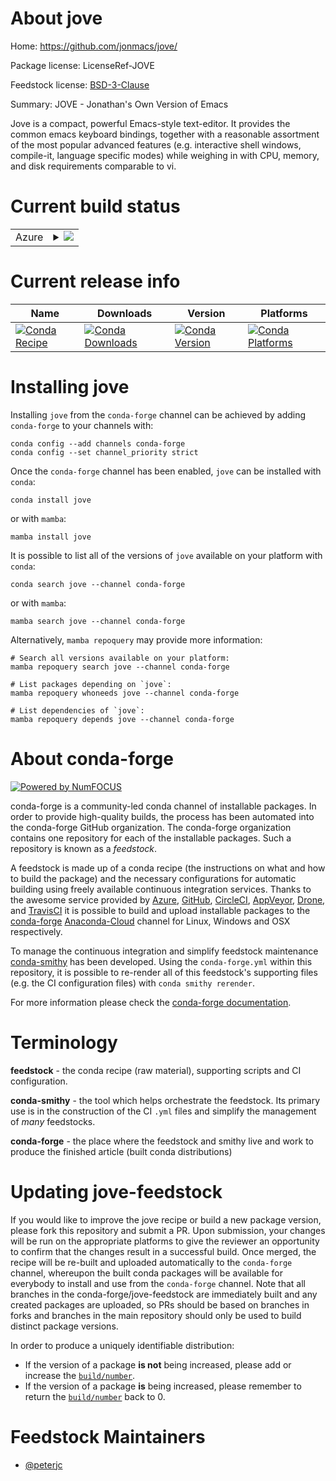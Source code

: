 About jove
==========

Home: https://github.com/jonmacs/jove/

Package license: LicenseRef-JOVE

Feedstock license: [BSD-3-Clause](https://github.com/conda-forge/jove-feedstock/blob/main/LICENSE.txt)

Summary: JOVE - Jonathan's Own Version of Emacs

Jove is a compact, powerful Emacs-style text-editor. It provides the
common emacs keyboard bindings, together with a reasonable assortment
of the most popular advanced features (e.g. interactive shell windows,
compile-it, language specific modes) while weighing in with CPU, memory,
and disk requirements comparable to vi.


Current build status
====================


<table>
    
  <tr>
    <td>Azure</td>
    <td>
      <details>
        <summary>
          <a href="https://dev.azure.com/conda-forge/feedstock-builds/_build/latest?definitionId=11732&branchName=main">
            <img src="https://dev.azure.com/conda-forge/feedstock-builds/_apis/build/status/jove-feedstock?branchName=main">
          </a>
        </summary>
        <table>
          <thead><tr><th>Variant</th><th>Status</th></tr></thead>
          <tbody><tr>
              <td>linux_64</td>
              <td>
                <a href="https://dev.azure.com/conda-forge/feedstock-builds/_build/latest?definitionId=11732&branchName=main">
                  <img src="https://dev.azure.com/conda-forge/feedstock-builds/_apis/build/status/jove-feedstock?branchName=main&jobName=linux&configuration=linux%20linux_64_" alt="variant">
                </a>
              </td>
            </tr><tr>
              <td>osx_64</td>
              <td>
                <a href="https://dev.azure.com/conda-forge/feedstock-builds/_build/latest?definitionId=11732&branchName=main">
                  <img src="https://dev.azure.com/conda-forge/feedstock-builds/_apis/build/status/jove-feedstock?branchName=main&jobName=osx&configuration=osx%20osx_64_" alt="variant">
                </a>
              </td>
            </tr><tr>
              <td>win_64</td>
              <td>
                <a href="https://dev.azure.com/conda-forge/feedstock-builds/_build/latest?definitionId=11732&branchName=main">
                  <img src="https://dev.azure.com/conda-forge/feedstock-builds/_apis/build/status/jove-feedstock?branchName=main&jobName=win&configuration=win%20win_64_" alt="variant">
                </a>
              </td>
            </tr>
          </tbody>
        </table>
      </details>
    </td>
  </tr>
</table>

Current release info
====================

| Name | Downloads | Version | Platforms |
| --- | --- | --- | --- |
| [![Conda Recipe](https://img.shields.io/badge/recipe-jove-green.svg)](https://anaconda.org/conda-forge/jove) | [![Conda Downloads](https://img.shields.io/conda/dn/conda-forge/jove.svg)](https://anaconda.org/conda-forge/jove) | [![Conda Version](https://img.shields.io/conda/vn/conda-forge/jove.svg)](https://anaconda.org/conda-forge/jove) | [![Conda Platforms](https://img.shields.io/conda/pn/conda-forge/jove.svg)](https://anaconda.org/conda-forge/jove) |

Installing jove
===============

Installing `jove` from the `conda-forge` channel can be achieved by adding `conda-forge` to your channels with:

```
conda config --add channels conda-forge
conda config --set channel_priority strict
```

Once the `conda-forge` channel has been enabled, `jove` can be installed with `conda`:

```
conda install jove
```

or with `mamba`:

```
mamba install jove
```

It is possible to list all of the versions of `jove` available on your platform with `conda`:

```
conda search jove --channel conda-forge
```

or with `mamba`:

```
mamba search jove --channel conda-forge
```

Alternatively, `mamba repoquery` may provide more information:

```
# Search all versions available on your platform:
mamba repoquery search jove --channel conda-forge

# List packages depending on `jove`:
mamba repoquery whoneeds jove --channel conda-forge

# List dependencies of `jove`:
mamba repoquery depends jove --channel conda-forge
```


About conda-forge
=================

[![Powered by
NumFOCUS](https://img.shields.io/badge/powered%20by-NumFOCUS-orange.svg?style=flat&colorA=E1523D&colorB=007D8A)](https://numfocus.org)

conda-forge is a community-led conda channel of installable packages.
In order to provide high-quality builds, the process has been automated into the
conda-forge GitHub organization. The conda-forge organization contains one repository
for each of the installable packages. Such a repository is known as a *feedstock*.

A feedstock is made up of a conda recipe (the instructions on what and how to build
the package) and the necessary configurations for automatic building using freely
available continuous integration services. Thanks to the awesome service provided by
[Azure](https://azure.microsoft.com/en-us/services/devops/), [GitHub](https://github.com/),
[CircleCI](https://circleci.com/), [AppVeyor](https://www.appveyor.com/),
[Drone](https://cloud.drone.io/welcome), and [TravisCI](https://travis-ci.com/)
it is possible to build and upload installable packages to the
[conda-forge](https://anaconda.org/conda-forge) [Anaconda-Cloud](https://anaconda.org/)
channel for Linux, Windows and OSX respectively.

To manage the continuous integration and simplify feedstock maintenance
[conda-smithy](https://github.com/conda-forge/conda-smithy) has been developed.
Using the ``conda-forge.yml`` within this repository, it is possible to re-render all of
this feedstock's supporting files (e.g. the CI configuration files) with ``conda smithy rerender``.

For more information please check the [conda-forge documentation](https://conda-forge.org/docs/).

Terminology
===========

**feedstock** - the conda recipe (raw material), supporting scripts and CI configuration.

**conda-smithy** - the tool which helps orchestrate the feedstock.
                   Its primary use is in the construction of the CI ``.yml`` files
                   and simplify the management of *many* feedstocks.

**conda-forge** - the place where the feedstock and smithy live and work to
                  produce the finished article (built conda distributions)


Updating jove-feedstock
=======================

If you would like to improve the jove recipe or build a new
package version, please fork this repository and submit a PR. Upon submission,
your changes will be run on the appropriate platforms to give the reviewer an
opportunity to confirm that the changes result in a successful build. Once
merged, the recipe will be re-built and uploaded automatically to the
`conda-forge` channel, whereupon the built conda packages will be available for
everybody to install and use from the `conda-forge` channel.
Note that all branches in the conda-forge/jove-feedstock are
immediately built and any created packages are uploaded, so PRs should be based
on branches in forks and branches in the main repository should only be used to
build distinct package versions.

In order to produce a uniquely identifiable distribution:
 * If the version of a package **is not** being increased, please add or increase
   the [``build/number``](https://docs.conda.io/projects/conda-build/en/latest/resources/define-metadata.html#build-number-and-string).
 * If the version of a package **is** being increased, please remember to return
   the [``build/number``](https://docs.conda.io/projects/conda-build/en/latest/resources/define-metadata.html#build-number-and-string)
   back to 0.

Feedstock Maintainers
=====================

* [@peterjc](https://github.com/peterjc/)

